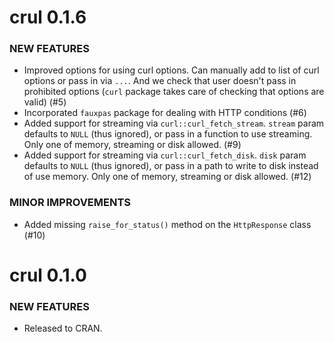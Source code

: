 crul 0.1.6
==========

### NEW FEATURES

* Improved options for using curl options. Can manually add
to list of curl options or pass in via `...`. And we 
check that user doesn't pass in prohibited options 
(`curl` package takes care of checking that options 
are valid) (#5)
* Incorporated `fauxpas` package for dealing with HTTP 
conditions (#6)
* Added support for streaming via `curl::curl_fetch_stream`. 
`stream` param defaults to `NULL` (thus ignored), or pass in a 
function to use streaming. Only one of memory, streaming or 
disk allowed. (#9)
* Added support for streaming via `curl::curl_fetch_disk`. 
`disk` param defaults to `NULL` (thus ignored), or pass in a 
path to write to disk instead of use memory. Only one of memory, 
streaming or disk allowed. (#12)

### MINOR IMPROVEMENTS

* Added missing `raise_for_status()` method on the 
`HttpResponse` class (#10)


crul 0.1.0
==========

### NEW FEATURES

* Released to CRAN.
